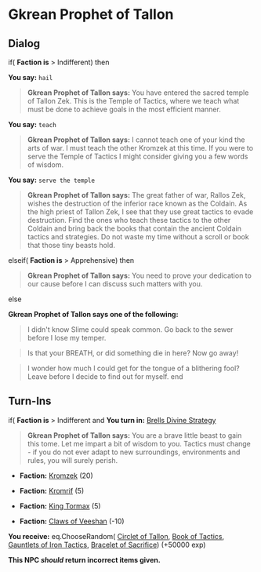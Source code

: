 # Gkrean Prophet of Tallon
## Dialog

if( **Faction is** > Indifferent) then


**You say:** `hail`




>**Gkrean Prophet of Tallon says:** You have entered the sacred temple of Tallon Zek. This is the Temple of Tactics, where we teach what must be done to achieve goals in the most efficient manner.


**You say:** `teach`




>**Gkrean Prophet of Tallon says:** I cannot teach one of your kind the arts of war. I must teach the other Kromzek at this time. If you were to serve the Temple of Tactics I might consider giving you a few words of wisdom.


**You say:** `serve the temple`




>**Gkrean Prophet of Tallon says:** The great father of war, Rallos Zek, wishes the destruction of the inferior race known as the Coldain. As the high priest of Tallon Zek, I see that they use great tactics to evade destruction. Find the ones who teach these tactics to the other Coldain and bring back the books that contain the ancient Coldain tactics and strategies. Do not waste my time without a scroll or book that those tiny beasts hold.


elseif( **Faction is** > Apprehensive) then


>**Gkrean Prophet of Tallon says:** You need to prove your dedication to our cause before I can discuss such matters with you.

else


**Gkrean Prophet of Tallon says one of the following:**

>I didn't know Slime could speak common.  Go back to the sewer before I lose my temper.

>Is that your BREATH, or did something die in here?  Now go away!

>I wonder how much I could get for the tongue of a blithering fool?  Leave before I decide to find out for myself.
end

## Turn-Ins





if( **Faction is** > Indifferent and  **You turn in:** [Brells Divine Strategy](/item/24987)


>**Gkrean Prophet of Tallon says:** You are a brave little beast to gain this tome. Let me impart a bit of wisdom to you. Tactics must change - if you do not ever adapt to new surroundings, environments and rules, you will surely perish.


* __Faction:__ [Kromzek](/faction/448) (20)


* __Faction:__ [Kromrif](/faction/419) (5)


* __Faction:__ [King Tormax](/faction/429) (5)


* __Faction:__ [Claws of Veeshan](/faction/430) (-10)


 **You receive:** eq.ChooseRandom( [Circlet of Tallon](/item/25037), [Book of Tactics](/item/25038), [Gauntlets of Iron Tactics](/item/25039), [Bracelet of Sacrifice](/item/25042)) (+50000 exp)

**This NPC *should* return incorrect items given.**

